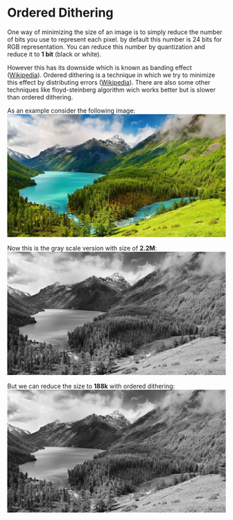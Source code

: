 # Ordered Dithering

One way of minimizing the size of an image is to simply reduce the number of bits you use to represent each pixel. by default this number is 24 bits for RGB representation. You can reduce this number by quantization and reduce it to **1 bit** (black or white).

However this has its downside which is known as banding effect ([Wikipedia](https://en.wikipedia.org/wiki/Colour_banding)).
Ordered dithering is a technique in which we try to minimize this effect by distributing errors ([Wikipedia](https://en.wikipedia.org/wiki/Ordered_dithering)). There are also some other techniques like floyd-steinberg algorithm wich works better but is slower than ordered dithering.

As an example consider the following image:
![Original image](./index.jpg)

Now this is the gray scale version with size of **2.2M**:
![Gray scale](./gray-scale.png)

But we can reduce the size to **188k** with ordered dithering:
![Dithered image](./dithered.png)